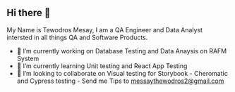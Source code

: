 ## Hi there 👋
My Name is Tewodros Mesay, I am  a QA Engineer and Data Analyst intersted in all things QA and Software Products.
- 🔭 I’m currently working on Database Testing and Data Anaysis on RAFM System 
- 🌱 I’m currently learning Unit testing and React App Testing 
- 👯 I’m looking to collaborate on Visual testing for Storybook - Cheromatic and Cypress testing - Send me Tips to messaythewodros2@gmail.com


<!--
**TeddyVersion/TeddyVersion** is a ✨ _special_ ✨ repository because its `README.md` (this file) appears on your GitHub profile.

Here are some ideas to get you started:

- 🔭 I’m currently working on ...
- 🌱 I’m currently learning ...
- 👯 I’m looking to collaborate on ...
- 🤔 I’m looking for help with ...
- 💬 Ask me about ...
- 📫 How to reach me: ...
- 😄 Pronouns: ...
- ⚡ Fun fact: ...
-->
